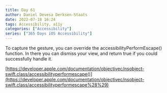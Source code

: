 ```yaml
---
title: Day 61
author: Daniel Devesa Derksen-Staats
date: 2022-07-18 16:24
tags: Accessibility, a11y
categories: ["Accessibility"]
series: ["365 Days iOS Accessibility"]
---
```


To capture the gesture, you can override the accessibilityPerformEscape() function. In there you can dismiss your view, and return true if you could successfully handle it. 

[https://developer.apple.com/documentation/objectivec/nsobject-swift.class/accessibilityperformescape()](https://developer.apple.com/documentation/objectivec/nsobject-swift.class/accessibilityperformescape%28%29)